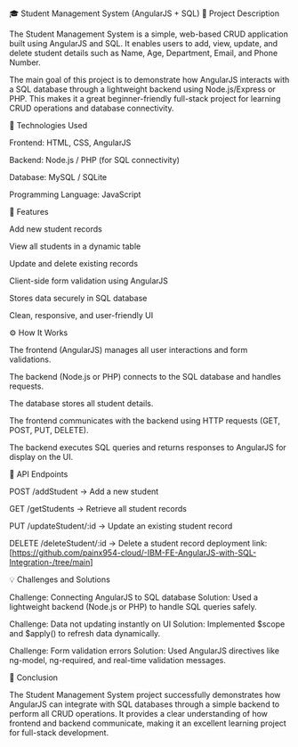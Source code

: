 🎓 Student Management System (AngularJS + SQL) 📘 Project Description

The Student Management System is a simple, web-based CRUD application built using AngularJS and SQL. It enables users to add, view, update, and delete student details such as Name, Age, Department, Email, and Phone Number.

The main goal of this project is to demonstrate how AngularJS interacts with a SQL database through a lightweight backend using Node.js/Express or PHP. This makes it a great beginner-friendly full-stack project for learning CRUD operations and database connectivity.

🧰 Technologies Used

Frontend: HTML, CSS, AngularJS

Backend: Node.js / PHP (for SQL connectivity)

Database: MySQL / SQLite

Programming Language: JavaScript

🚀 Features

Add new student records

View all students in a dynamic table

Update and delete existing records

Client-side form validation using AngularJS

Stores data securely in SQL database

Clean, responsive, and user-friendly UI

⚙️ How It Works

The frontend (AngularJS) manages all user interactions and form validations.

The backend (Node.js or PHP) connects to the SQL database and handles requests.

The database stores all student details.

The frontend communicates with the backend using HTTP requests (GET, POST, PUT, DELETE).

The backend executes SQL queries and returns responses to AngularJS for display on the UI.

🧩 API Endpoints

POST /addStudent → Add a new student

GET /getStudents → Retrieve all student records

PUT /updateStudent/:id → Update an existing student record

DELETE /deleteStudent/:id → Delete a student record deployment link: [https://github.com/painx954-cloud/-IBM-FE-AngularJS-with-SQL-Integration-/tree/main]

💡 Challenges and Solutions

Challenge: Connecting AngularJS to SQL database Solution: Used a lightweight backend (Node.js or PHP) to handle SQL queries safely.

Challenge: Data not updating instantly on UI Solution: Implemented $scope and $apply() to refresh data dynamically.

Challenge: Form validation errors Solution: Used AngularJS directives like ng-model, ng-required, and real-time validation messages.

🏁 Conclusion

The Student Management System project successfully demonstrates how AngularJS can integrate with SQL databases through a simple backend to perform all CRUD operations. It provides a clear understanding of how frontend and backend communicate, making it an excellent learning project for full-stack development.

